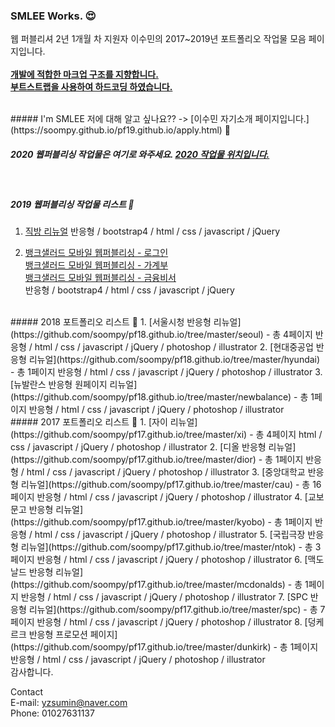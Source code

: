 
### SMLEE Works. 😍
웹 퍼블리셔 2년 1개월 차 지원자 이수민의 2017~2019년 포트폴리오 작업물 모음 페이지입니다.
<br><br>
<u><strong>개발에 적합한 마크업 구조를 지향합니다.<br>부트스트랩을 사용하여 하드코딩 하였습니다.</strong></u>

<br>
##### I'm SMLEE
저에 대해 알고 싶나요?? ->
[이수민 자기소개 페이지입니다.](https://soompy.github.io/pf19.github.io/apply.html) 🙂

<br>

##### 2020 웹퍼블리싱 작업물은 여기로 와주세요. [2020 작업물 위치입니다.](https://soompy.github.io/pf20.github.io/)

<br>

##### 2019 웹퍼블리싱 작업물 리스트 💪
1. [직방 리뉴얼](https://soompy.github.io/pf19.github.io/zigbang.html)
  반응형 / bootstrap4 / html / css / javascript / jQuery
   
2. [뱅크샐러드 모바일 웹퍼블리싱 - 로그인](https://soompy.github.io/pf19.github.io/banksal_sign_in.html)<br>
   [뱅크샐러드 모바일 웹퍼블리싱 - 가계부](https://soompy.github.io/pf19.github.io/banksal_book.html)<br>
   [뱅크샐러드 모바일 웹퍼블리싱 - 금융비서](https://soompy.github.io/pf19.github.io/banksal_advice.html)<br>
  반응형 / bootstrap4 / html / css / javascript / jQuery
  
<br>
##### 2018 포트폴리오 리스트 💪
1. [서울시청 반응형 리뉴얼](https://github.com/soompy/pf18.github.io/tree/master/seoul) - 총 4페이지
  반응형 / html / css / javascript / jQuery / photoshop / illustrator
2. [현대중공업 반응형 리뉴얼](https://github.com/soompy/pf18.github.io/tree/master/hyundai) - 총 1페이지
  반응형 / html / css / javascript / jQuery / photoshop / illustrator
3. [뉴발란스 반응형 원페이지 리뉴얼](https://github.com/soompy/pf18.github.io/tree/master/newbalance) - 총 1페이지
  반응형 / html / css / javascript / jQuery / photoshop / illustrator
  
<br>
##### 2017 포트폴리오 리스트 💪
1. [자이 리뉴얼](https://github.com/soompy/pf17.github.io/tree/master/xi) - 총 4페이지
  html / css / javascript / jQuery / photoshop / illustrator
2. [디올 반응형 리뉴얼](https://github.com/soompy/pf17.github.io/tree/master/dior) - 총 1페이지
  반응형 / html / css / javascript / jQuery / photoshop / illustrator
3. [중앙대학교 반응형 리뉴얼](https://github.com/soompy/pf17.github.io/tree/master/cau) - 총 16페이지
  반응형 / html / css / javascript / jQuery / photoshop / illustrator
4. [교보문고 반응형 리뉴얼](https://github.com/soompy/pf17.github.io/tree/master/kyobo) - 총 1페이지
  반응형 / html / css / javascript / jQuery / photoshop / illustrator  
5. [국립극장 반응형 리뉴얼](https://github.com/soompy/pf17.github.io/tree/master/ntok) - 총 3페이지
  반응형 / html / css / javascript / jQuery / photoshop / illustrator
6. [맥도날드 반응형 리뉴얼](https://github.com/soompy/pf17.github.io/tree/master/mcdonalds) - 총 1페이지
  반응형 / html / css / javascript / jQuery / photoshop / illustrator
7. [SPC 반응형 리뉴얼](https://github.com/soompy/pf17.github.io/tree/master/spc) - 총 7페이지
  반응형 / html / css / javascript / jQuery / photoshop / illustrator
8. [덩케르크 반응형 프로모션 페이지](https://github.com/soompy/pf17.github.io/tree/master/dunkirk) - 총 1페이지
  반응형 / html / css / javascript / jQuery / photoshop / illustrator   

  
<br>
감사합니다.

Contact<br>
E-mail: yzsumin@naver.com<br>
Phone: 01027631137

